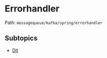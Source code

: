 # Errorhandler

Path: `messagequeue/kafka/spring/errorhandler`

## Subtopics
- [Dlt](./dlt/README.md)
